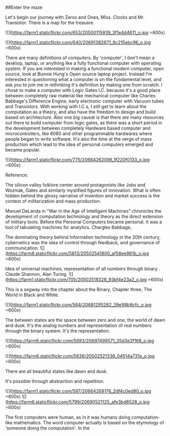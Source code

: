 ##Enter the maze  



Let's begin our journey with Zeros and Ones, Miss. Clocks and Mr. Transistor. 
There is a map for the treausre. 

![](https://farm1.staticflickr.com/653/20500115939_3f1e4d4611_o.jpg =600x)


![](https://farm1.staticflickr.com/640/20691382671_9c215ebc96_o.jpg =600x)

There are many definitions of computers. By 'computer', I don't mean a desktop, laptop, or anything like a fully functional computer with operating system.  If you are interested in making a functional modern computer, open source, look at Bunnie Hung's Open source laptop project. Instead I'm interested in questioning what a computer is on the fundamental level, and ask you to join me in rethinking it's definition by making one from scratch. I chose to make a computer with Logic Gates I.C. because it's a good place between completely raw material like mechanical computer like Charles Babbage's Difference Engine, early electronic computer with Vacuum tubes and Transistors. With working with I.C.s, I still get to learn about the computation as a theory, and also have the freedom to design and build based on architecture. Also one big caveat is that there are many resources out there to build computer from logic gates, as there was a short period in the development between completely Hardware based computer and microcontrollers, like 8080 and other programmable hardwares where people began to write software. It's also the time at the verge of mass production which lead to the idea of personal computers emerged and became popular. 

![](https://farm1.staticflickr.com/775/20664262096_1f220f0133_o.jpg =600x)

Reference: 

The silicon valley folklore center around protagonists like Jobs and Wozniak, Gates and similarly mystified figures of innovation. What is often hidden behind the glossy narrative of invention and market success is the context of militarization and mass production. 

Manuel DeLanda in "War in the Age of Intelligent Machines" chronicles the development of computation technology and theory as the direct extension of military tools. Before the Personal Computers became personal, it was a tool of tabulating machines for analytics. Chargles Babbage, 

The dominating theory behind Information technology in the 20th century, cybernetics was the idea of control through feedback, and governance of communication. 
![](https://farm6.staticflickr.com/5813/20502541800_af58ee981b_o.jpg =600x)

 
Idea of universal machines, representation of all numbers through binary .
Claude Shannon, Alan Turing. 
![](https://farm1.staticflickr.com/705/20502518328_93bf4e23a2_o.jpg =600x)
 
This is a segway into the chapter about the Binary, Chapter three, The World in Black and White.  

![](https://farm1.staticflickr.com/584/20681295282_39e98b8cfc_o.jpg =600x)

The between states are the space between zero and one, the world of dawn and dusk. It's the analog numbers and representation of real numbers through the binary system. It's the representation. 


![](https://farm6.staticflickr.com/5693/20697499571_35d3e2f168_o.jpg =600x) 


![](https://farm6.staticflickr.com/5636/20502521338_04514a731e_o.jpg =600x)


There are all beautiful states like dawn and dusk. 
 

It's possible through abstraction and repetition. 
 
 
![](https://farm1.staticflickr.com/597/20664269176_2df4c0ed80_o.jpg =600x)
![](https://farm6.staticflickr.com/5799/20690521125_afe3bd6528_o.jpg =600x)

The first computers were human, as in it was humans doing computation- like mathematics. The word computer actually is based on the etymology of 'someone doing the computation'. In the 

